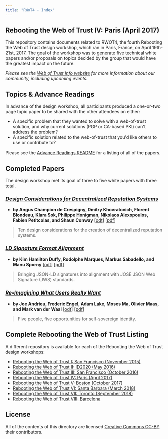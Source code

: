 ```yaml
---
title: "RWoT4 - Index"
---
```


## Rebooting the Web of Trust IV: Paris (April 2017)

This repository contains documents related to RWOT4, the fourth Rebooting the Web of Trust design workshop, which ran in Paris, France, on April 19th-21st, 2017. The goal of the workshop was to generate five technical white papers and/or proposals on topics decided by the group that would have the greatest impact on the future.

_Please see the [Web of Trust Info website](http://www.weboftrust.info/) for more information about our community, including upcoming events._

##  Topics & Advance Readings

In advance of the design workshop, all participants produced a one-or-two page topic paper to be shared with the other attendees on either:

* A specific problem that they wanted to solve with a web-of-trust solution, and why current solutions (PGP or CA-based PKI) can't address the problem?
*  A specific solution related to the web-of-trust that you'd like others to use or contribute to?

Please see the [Advance Readings README](topics-and-advance-readings) for a listing of all of the papers.

## Completed Papers

The design workshop met its goal of three to five white papers with three total.


### [*Design Considerations for Decentralized Reputation Systems*](final-documents/reputation-design) 
* **by Angus Champion de Crespigny, Dmitry Khovratovich, Florent Blondeau, Klara Sok, Philippe Honigman, Nikolaos Alexopoulos, Fabien Petitcolas, and Shaun Conway**  [[odt](https://github.com/WebOfTrustInfo/rwot4-paris/blob/master/final-documents/reputation-design.odt?raw=true)] [[pdf](final-documents/reputation-design.pdf)]

> Ten design considerations for the creation of decentralized reputation systems.

### [*LD Signature Format Alignment*](final-documents/ld-signatures) 
* **by Kim Hamilton Duffy, Rodolphe Marques, Markus Sabadello, and Manu Sporny** [[odt](https://github.com/WebOfTrustInfo/rwot4-paris/blob/master/final-documents/ld-signatures.odt?raw=true)] [[pdf](final-documents/reputation-design.pdf)]

> Bringing JSON-LD signatures into alignment with JOSE JSON Web Signature (JWS) standards.

### [*Re-Imagining What Users Really Want*](final-documents/what-users-really-want) 

* **by Joe Andrieu, Frederic Engel, Adam Lake, Moses Ma, Olivier Maas, and Mark van der Waal** [[odt](https://github.com/WebOfTrustInfo/rwot4-paris/blob/master/final-documents/what-users-really-want.odt?raw=true)] [[pdf](final-documents/what-users-really-want.pdf)]

> Five people, five opportunities for self-sovereign identity.


## Complete Rebooting the Web of Trust Listing

A different repository is available for each of the Rebooting the Web of Trust design workshops:

* [Rebooting the Web of Trust I: San Francisco (November 2015)](../RWoT1/)
* [Rebooting the Web of Trust II: ID2020 (May 2016)](../RWoT2)
* [Rebooting the Web of Trust III: San Francisco (October 2016)](../RWoT3)
* [Rebooting the Web of Trust IV: Paris (April 2017)](../RWoT4)
* [Rebooting the Web of Trust V: Boston (October 2017)](../RWoT5)
* [Rebooting the Web of Trust VI: Santa Barbara (March 2018)](../RWoT5)
* [Rebooting the Web of Trust VII: Toronto (September 2018)](../RWoT7)
* [Rebooting the Web of Trust VIII: Barcelona](../RWoT8)

## License

All of the contents of this directory are licensed [Creative Commons CC-BY](../LICENSE-CC-BY-4.0/) their contributors.
